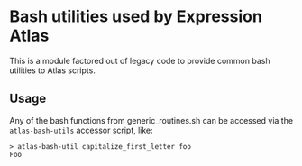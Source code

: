 # Bash utilities used by Expression Atlas

This is a module factored out of legacy code to provide common bash utilities to Atlas scripts. 

## Usage

Any of the bash functions from generic_routines.sh can be accessed via the `atlas-bash-utils` accessor script, like:

```
> atlas-bash-util capitalize_first_letter foo
Foo
```
